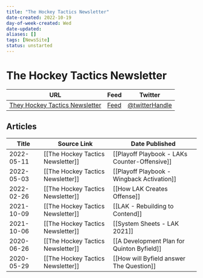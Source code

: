 ```yaml
---
title: "The Hockey Tactics Newsletter"
date-created: 2022-10-19
day-of-week-created: Wed
date-updated: 
aliases: []
tags: [NewsSite]
status: unstarted
---
```


# The Hockey Tactics Newsletter

| URL          | Feed     | Twitter                                |
| ------------ | -------- | -------------------------------------- |
| [They Hockey Tactics Newsletter](https://jhanhky.substack.com/) | [Feed]() | [@twitterHandle](https://twitter.com/) | 


## Articles
| Title | Source Link | Date Published |
| ----- | ----------- | -------------- |
| 2022-05-11 | [[The Hockey Tactics Newsletter]] | [[Playoff Playbook - LAKs Counter-Offensive]]                                                                       |
| 2022-05-03 | [[The Hockey Tactics Newsletter]] | [[Playoff Playbook - Wingback Activation]] |
| 2022-02-26 | [[The Hockey Tactics Newsletter]] | [[How LAK Creates Offense]] |
| 2021-10-09 | [[The Hockey Tactics Newsletter]] | [[LAK - Rebuilding to Contend]]                                                         |
| 2021-10-06 | [[The Hockey Tactics Newsletter]] | [[System Sheets - LAK 2021]]                                                                                  |
| 2020-06-26 | [[The Hockey Tactics Newsletter]] | [[A Development Plan for Quinton Byfield]] | 
| 2020-05-29 | [[The Hockey Tactics Newsletter]] | [[How will Byfield answer The Question]]                                                                                                            |


